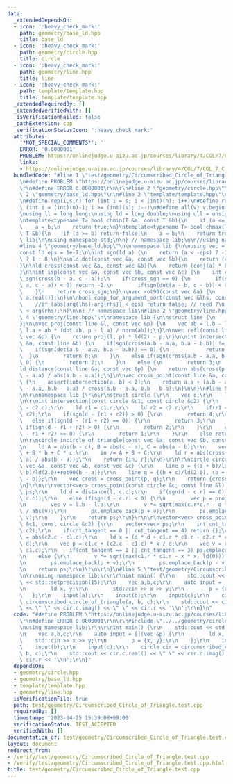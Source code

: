 ```yaml
---
data:
  _extendedDependsOn:
  - icon: ':heavy_check_mark:'
    path: geometry/base_ld.hpp
    title: base_ld
  - icon: ':heavy_check_mark:'
    path: geometry/circle.hpp
    title: circle
  - icon: ':heavy_check_mark:'
    path: geometry/line.hpp
    title: line
  - icon: ':heavy_check_mark:'
    path: template/template.hpp
    title: template/template.hpp
  _extendedRequiredBy: []
  _extendedVerifiedWith: []
  _isVerificationFailed: false
  _pathExtension: cpp
  _verificationStatusIcon: ':heavy_check_mark:'
  attributes:
    '*NOT_SPECIAL_COMMENTS*': ''
    ERROR: '0.0000001'
    PROBLEM: https://onlinejudge.u-aizu.ac.jp/courses/library/4/CGL/7/CGL_7_C
    links:
    - https://onlinejudge.u-aizu.ac.jp/courses/library/4/CGL/7/CGL_7_C
  bundledCode: "#line 1 \"test/geometry/Circumscribed_Circle_of_Triangle.test.cpp\"\
    \n#define PROBLEM \"https://onlinejudge.u-aizu.ac.jp/courses/library/4/CGL/7/CGL_7_C\"\
    \r\n#define ERROR 0.0000001\r\n\r\n#line 2 \"geometry/circle.hpp\"\n\r\n#line\
    \ 2 \"geometry/base_ld.hpp\"\n\n#line 2 \"template/template.hpp\"\n\n#include<bits/stdc++.h>\n\
    \n#define rep(i,s,n) for (int i = s; i < (int)(n); i++)\n#define rrep(i,s,n) for\
    \ (int i = (int)(n)-1; i >= (int)(s); i--)\n#define all(v) v.begin(),v.end()\n\
    \nusing ll = long long;\nusing ld = long double;\nusing ull = unsigned long long;\n\
    \ntemplate<typename T> bool chmin(T &a, const T &b){\n    if (a <= b) return false;\n\
    \    a = b;\n    return true;\n}\ntemplate<typename T> bool chmax(T &a, const\
    \ T &b){\n    if (a >= b) return false;\n    a = b;\n    return true;\n}\n\nnamespace\
    \ lib{\n\nusing namespace std;\n\n} // namespace lib;\n\n//using namespace lib;\n\
    #line 4 \"geometry/base_ld.hpp\"\n\nnamespace lib {\n\nusing vec = complex<ld>;\n\
    const ld eps = 1e-7;\n\nint sgn(ld a) {\n    return (a < -eps) ? -1 : (a > eps)\
    \ ? 1 : 0;\n}\n\nld dot(const vec &a, const vec &b){\n    return (conj(a) * b).real();\n\
    }\n\nld cross(const vec &a, const vec &b){\n    return (conj(a) * b).imag();\n\
    }\n\nint isp(const vec &a, const vec &b, const vec &c) {\n    int cross_sgn =\
    \ sgn(cross(b - a, c - a));\n    if(cross_sgn == 0) {\n        if(sgn(dot(b -\
    \ a, c - a)) < 0) return -2;\n        if(sgn(dot(a - b, c - b)) < 0) return 2;\n\
    \    }\n    return cross_sgn;\n}\n\nvec rot90(const vec &a) {\n    return {-a.imag(),\
    \ a.real()};\n}\n\nbool comp_for_argument_sort(const vec &lhs, const vec &rhs){\n\
    \    //if (abs(arg(lhs)-arg(rhs)) < eps) return false; // need ?\n    return arg(lhs)\
    \ < arg(rhs);\n}\n\n} // namespace lib\n#line 2 \"geometry/line.hpp\"\n\n#line\
    \ 4 \"geometry/line.hpp\"\n\nnamespace lib {\n\nstruct line {\n    vec a, b;\n\
    };\n\nvec proj(const line &l, const vec &p) {\n    vec ab = l.b - l.a;\n    return\
    \ l.a + ab * (dot(ab, p - l.a) / norm(ab));\n}\n\nvec refl(const line &l, const\
    \ vec &p) {\n    return proj(l, p) * ld(2) - p;\n}\n\nint intersection(const line\
    \ &a, const line &b) {\n    if(sgn(cross(a.b - a.a, b.a - b.b)) != 0) {\n    \
    \    if(sgn(dot(a.b - a.a, b.a - b.b)) == 0) {\n            return 1;\n      \
    \  }\n        return 0;\n    }\n    else if(sgn(cross(a.b - a.a, b.a - a.a)) !=\
    \ 0) {\n        return 2;\n    }\n    else {\n        return 3;\n    }\n}\n\n\
    ld distance(const line &a, const vec &p) {\n    return abs(cross(p - a.a, a.b\
    \ - a.a) / abs(a.b - a.a));\n}\n\nvec cross_point(const line &a, const line &b)\
    \ {\n    assert(intersection(a, b) < 2);\n    return a.a + (a.b - a.a) * cross(b.a\
    \ - a.a, b.b - b.a) / cross(a.b - a.a, b.b - b.a);\n}\n\n}\n#line 5 \"geometry/circle.hpp\"\
    \n\r\nnamespace lib {\r\n\r\nstruct circle {\r\n    vec c;\r\n    ld r;\r\n};\r\
    \n\r\nint intersection(const circle &c1, const circle &c2) {\r\n    ld d = abs(c1.c\
    \ - c2.c);\r\n    ld r1 = c1.r;\r\n    ld r2 = c2.r;\r\n    if(r1 < r2) std::swap(r1,\
    \ r2);\r\n    if(sgn(d - (r1 + r2)) > 0) {\r\n        return 4;\r\n    }\r\n \
    \   else if(sgn(d - (r1 + r2) == 0)) {\r\n        return 3;\r\n    }\r\n    else\
    \ if(sgn(d - r1 + r2) > 0) {\r\n        return 2;\r\n    }\r\n    else if(sgn(d\
    \ - r1 + r2) == 0) {\r\n        return 1;\r\n    }\r\n    else return 0;\r\n}\r\
    \n\r\ncircle incircle_of_triangle(const vec &a, const vec &b, const vec &c) {\r\
    \n    ld A = abs(b - c), B = abs(c - a), C = abs(a - b);\r\n    vec in = A * a\
    \ + B * b + C * c;\r\n    in /= A + B + C;\r\n    ld r = abs(cross(in - a, b -\
    \ a) / abs(b - a));\r\n    return {in, r};\r\n}\r\n\r\ncircle circumscribed_circle_of_triangle(const\
    \ vec &a, const vec &b, const vec &c) {\r\n    line p = {(a + b)/ld(2.0), (a +\
    \ b)/ld(2.0)+rot90(b - a)};\r\n    line q = {(b + c)/ld(2.0), (b + c)/ld(2.0)+rot90(c\
    \ - b)};\r\n    vec cross = cross_point(p, q);\r\n    return {cross, abs(a-cross)};\r\
    \n}\r\n\r\nvector<vec> cross_point(const circle &c, const line &l) {\r\n    vector<vec>\
    \ ps;\r\n    ld d = distance(l, c.c);\r\n    if(sgn(d - c.r) == 0) ps.emplace_back(proj(l,\
    \ c.c));\r\n    else if(sgn(d - c.r) < 0) {\r\n        vec p = proj(l, c.c);\r\
    \n        vec v = l.b - l.a;\r\n        v *= sqrt(max(c.r*c.r - d * d,  ld(0)))\
    \ / abs(v);\r\n        ps.emplace_back(p + v);\r\n        ps.emplace_back(p -\
    \ v);\r\n    }\r\n    return ps;\r\n}\r\n\r\nvector<vec> cross_point(const circle\
    \ &c1, const circle &c2) {\r\n    vector<vec> ps;\r\n    int cnt_tangent = intersection(c1,\
    \ c2);\r\n    if(cnt_tangent == 0 || cnt_tangent == 4) return {};\r\n    ld d\
    \ = abs(c2.c - c1.c);\r\n    ld x = (d * d + c1.r * c1.r - c2.r * c2.r) / (2 *\
    \ d);\r\n    vec p = c1.c + (c2.c - c1.c) * x / d;\r\n    vec v = rot90(c2.c -\
    \ c1.c);\r\n    if(cnt_tangent == 1 || cnt_tangent == 3) ps.emplace_back(p);\r\
    \n    else {\r\n        v *= sqrt(max(c1.r * c1.r - x * x, ld(0))) / abs(v);\r\
    \n        ps.emplace_back(p + v);\r\n        ps.emplace_back(p - v);\r\n    }\r\
    \n    return ps;\r\n}\r\n\r\n}\n#line 5 \"test/geometry/Circumscribed_Circle_of_Triangle.test.cpp\"\
    \n\r\nusing namespace lib;\r\n\r\nint main() {\r\n    std::cout << std::fixed\
    \ << std::setprecision(15);\r\n    vec a,b,c;\r\n    auto input = [](vec &p) {\r\
    \n        ld x, y;\r\n        std::cin >> x >> y;\r\n        p = {x, y};\r\n \
    \   };\r\n    input(a);\r\n    input(b);\r\n    input(c);\r\n    circle cir =\
    \ circumscribed_circle_of_triangle(a, b, c);\r\n    std::cout << cir.c.real()\
    \ << \" \" << cir.c.imag() << \" \" << cir.r << '\\n';\r\n}\n"
  code: "#define PROBLEM \"https://onlinejudge.u-aizu.ac.jp/courses/library/4/CGL/7/CGL_7_C\"\
    \r\n#define ERROR 0.0000001\r\n\r\n#include \"../../geometry/circle.hpp\"\r\n\r\
    \nusing namespace lib;\r\n\r\nint main() {\r\n    std::cout << std::fixed << std::setprecision(15);\r\
    \n    vec a,b,c;\r\n    auto input = [](vec &p) {\r\n        ld x, y;\r\n    \
    \    std::cin >> x >> y;\r\n        p = {x, y};\r\n    };\r\n    input(a);\r\n\
    \    input(b);\r\n    input(c);\r\n    circle cir = circumscribed_circle_of_triangle(a,\
    \ b, c);\r\n    std::cout << cir.c.real() << \" \" << cir.c.imag() << \" \" <<\
    \ cir.r << '\\n';\r\n}"
  dependsOn:
  - geometry/circle.hpp
  - geometry/base_ld.hpp
  - template/template.hpp
  - geometry/line.hpp
  isVerificationFile: true
  path: test/geometry/Circumscribed_Circle_of_Triangle.test.cpp
  requiredBy: []
  timestamp: '2023-04-25 15:39:08+09:00'
  verificationStatus: TEST_ACCEPTED
  verifiedWith: []
documentation_of: test/geometry/Circumscribed_Circle_of_Triangle.test.cpp
layout: document
redirect_from:
- /verify/test/geometry/Circumscribed_Circle_of_Triangle.test.cpp
- /verify/test/geometry/Circumscribed_Circle_of_Triangle.test.cpp.html
title: test/geometry/Circumscribed_Circle_of_Triangle.test.cpp
---
```

